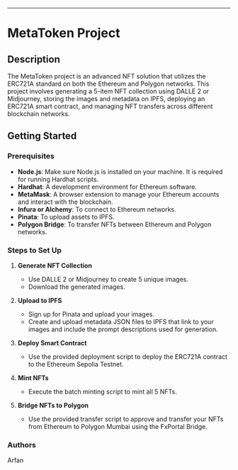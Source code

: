 ---

# MetaToken Project

## Description

The MetaToken project is an advanced NFT solution that utilizes the ERC721A standard on both the Ethereum and Polygon networks. This project involves generating a 5-item NFT collection using DALLE 2 or Midjourney, storing the images and metadata on IPFS, deploying an ERC721A smart contract, and managing NFT transfers across different blockchain networks.

## Getting Started

### Prerequisites

- **Node.js**: Make sure Node.js is installed on your machine. It is required for running Hardhat scripts.
- **Hardhat**: A development environment for Ethereum software.
- **MetaMask**: A browser extension to manage your Ethereum accounts and interact with the blockchain.
- **Infura or Alchemy**: To connect to Ethereum networks.
- **Pinata**: To upload assets to IPFS.
- **Polygon Bridge**: To transfer NFTs between Ethereum and Polygon networks.

### Steps to Set Up

1. **Generate NFT Collection**
   - Use DALLE 2 or Midjourney to create 5 unique images.
   - Download the generated images.

2. **Upload to IPFS**
   - Sign up for Pinata and upload your images.
   - Create and upload metadata JSON files to IPFS that link to your images and include the prompt descriptions used for generation.

3. **Deploy Smart Contract**
   - Use the provided deployment script to deploy the ERC721A contract to the Ethereum Sepolia Testnet.

4. **Mint NFTs**
   - Execute the batch minting script to mint all 5 NFTs.

5. **Bridge NFTs to Polygon**
   - Use the provided transfer script to approve and transfer your NFTs from Ethereum to Polygon Mumbai using the FxPortal Bridge.

### Authors
Arfan
